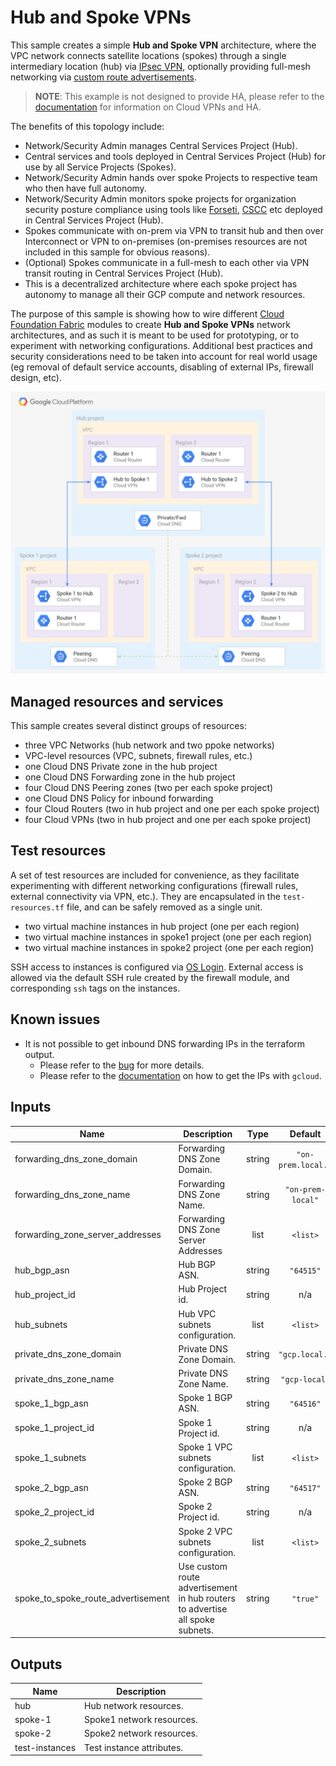 # Hub and Spoke VPNs

This sample creates a simple **Hub and Spoke VPN** architecture, where the VPC network connects satellite locations (spokes) through a single intermediary location (hub) via [IPsec VPN](https://cloud.google.com/vpn/docs/concepts/overview), optionally providing full-mesh networking via [custom route advertisements](https://cloud.google.com/router/docs/how-to/advertising-overview).

> **NOTE**: This example is not designed to provide HA, please refer to the [documentation](https://cloud.google.com/vpn/docs/concepts/advanced#ha-options) for information on Cloud VPNs and HA.


The benefits of this topology include:

- Network/Security Admin manages Central Services Project (Hub).
- Central services and tools deployed in Central Services Project (Hub) for use by all Service Projects (Spokes).
- Network/Security Admin hands over spoke Projects to respective team who then have full autonomy.
- Network/Security Admin monitors spoke projects for organization security posture compliance using tools like [Forseti](https://forsetisecurity.org/), [CSCC](https://cloud.google.com/security-command-center/) etc deployed in Central Services Project (Hub).
- Spokes communicate with on-prem via VPN to transit hub and then over Interconnect or VPN to on-premises (on-premises resources are not included in this sample for obvious reasons).
- (Optional) Spokes communicate in a full-mesh to each other via VPN transit routing in Central Services Project (Hub).
- This is a decentralized architecture where each spoke project has autonomy to manage all their GCP compute and network resources.

The purpose of this sample is showing how to wire different [Cloud Foundation Fabric](https://github.com/search?q=topic%3Acft-fabric+org%3Aterraform-google-modules&type=Repositories) modules to create **Hub and Spoke VPNs** network architectures, and as such it is meant to be used for prototyping, or to experiment with networking configurations. Additional best practices and security considerations need to be taken into account for real world usage (eg removal of default service accounts, disabling of external IPs, firewall design, etc).


![High-level diagram](diagram.png "High-level diagram")

## Managed resources and services

This sample creates several distinct groups of resources:

- three VPC Networks (hub network and two ppoke networks)
- VPC-level resources (VPC, subnets, firewall rules, etc.)
- one Cloud DNS Private zone in the hub project
- one Cloud DNS Forwarding zone in the hub project
- four Cloud DNS Peering zones (two per each spoke project)
- one Cloud DNS Policy for inbound forwarding
- four Cloud Routers (two in hub project and one per each spoke project)
- four Cloud VPNs (two in hub project and one per each spoke project)

## Test resources

A set of test resources are included for convenience, as they facilitate experimenting with different networking configurations (firewall rules, external connectivity via VPN, etc.). They are encapsulated in the `test-resources.tf` file, and can be safely removed as a single unit.

- two virtual machine instances in hub project (one per each region) 
- two virtual machine instances in spoke1 project (one per each region) 
- two virtual machine instances in spoke2 project (one per each region) 

SSH access to instances is configured via [OS Login](https://cloud.google.com/compute/docs/oslogin/). External access is allowed via the default SSH rule created by the firewall module, and corresponding `ssh` tags on the instances.

## Known issues
 - It is not possible to get inbound DNS forwarding IPs in the terraform output.
   -  Please refer to the [bug](https://github.com/terraform-providers/terraform-provider-google/issues/3753) for more details.
   -  Please refer to the [documentation](https://cloud.google.com/dns/zones/#creating_a_dns_policy_that_enables_inbound_dns_forwarding) on how to get the IPs with `gcloud`.

<!-- BEGINNING OF PRE-COMMIT-TERRAFORM DOCS HOOK -->
## Inputs

| Name | Description | Type | Default | Required |
|------|-------------|:----:|:-----:|:-----:|
| forwarding\_dns\_zone\_domain | Forwarding DNS Zone Domain. | string | `"on-prem.local."` | no |
| forwarding\_dns\_zone\_name | Forwarding DNS Zone Name. | string | `"on-prem-local"` | no |
| forwarding\_zone\_server\_addresses | Forwarding DNS Zone Server Addresses | list | `<list>` | no |
| hub\_bgp\_asn | Hub BGP ASN. | string | `"64515"` | no |
| hub\_project\_id | Hub Project id. | string | n/a | yes |
| hub\_subnets | Hub VPC subnets configuration. | list | `<list>` | no |
| private\_dns\_zone\_domain | Private DNS Zone Domain. | string | `"gcp.local."` | no |
| private\_dns\_zone\_name | Private DNS Zone Name. | string | `"gcp-local"` | no |
| spoke\_1\_bgp\_asn | Spoke 1 BGP ASN. | string | `"64516"` | no |
| spoke\_1\_project\_id | Spoke 1 Project id. | string | n/a | yes |
| spoke\_1\_subnets | Spoke 1 VPC subnets configuration. | list | `<list>` | no |
| spoke\_2\_bgp\_asn | Spoke 2 BGP ASN. | string | `"64517"` | no |
| spoke\_2\_project\_id | Spoke 2 Project id. | string | n/a | yes |
| spoke\_2\_subnets | Spoke 2 VPC subnets configuration. | list | `<list>` | no |
| spoke\_to\_spoke\_route\_advertisement | Use custom route advertisement in hub routers to advertise all spoke subnets. | string | `"true"` | no |

## Outputs

| Name | Description |
|------|-------------|
| hub | Hub network resources. |
| spoke-1 | Spoke1 network resources. |
| spoke-2 | Spoke2 network resources. |
| test-instances | Test instance attributes. |

<!-- END OF PRE-COMMIT-TERRAFORM DOCS HOOK -->